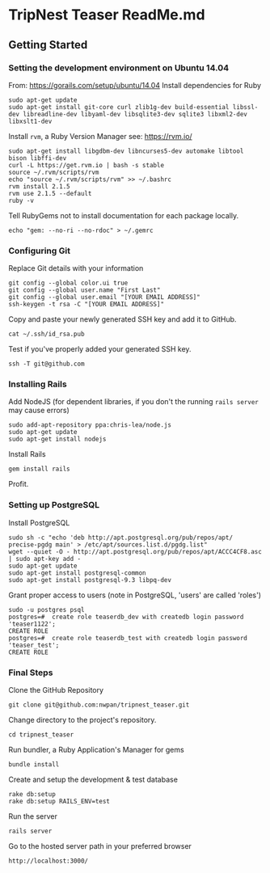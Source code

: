 # TripNest Teaser ReadMe.md
## Getting Started
### Setting the development environment on Ubuntu 14.04
From: https://gorails.com/setup/ubuntu/14.04
Install dependencies for Ruby
```
sudo apt-get update
sudo apt-get install git-core curl zlib1g-dev build-essential libssl-dev libreadline-dev libyaml-dev libsqlite3-dev sqlite3 libxml2-dev libxslt1-dev

```
Install `rvm`, a Ruby Version Manager see: https://rvm.io/
```
sudo apt-get install libgdbm-dev libncurses5-dev automake libtool bison libffi-dev
curl -L https://get.rvm.io | bash -s stable
source ~/.rvm/scripts/rvm
echo "source ~/.rvm/scripts/rvm" >> ~/.bashrc
rvm install 2.1.5
rvm use 2.1.5 --default
ruby -v
```
Tell RubyGems not to install documentation for each package locally.
```
echo "gem: --no-ri --no-rdoc" > ~/.gemrc
```

### Configuring Git
Replace Git details with your information
```
git config --global color.ui true
git config --global user.name "First Last"
git config --global user.email "[YOUR EMAIL ADDRESS]"
ssh-keygen -t rsa -C "[YOUR EMAIL ADDRESS]"
```
Copy and paste your newly generated SSH key and add it to GitHub.
```
cat ~/.ssh/id_rsa.pub
```
Test if you've properly added your generated SSH key.
```
ssh -T git@github.com
```
### Installing Rails
Add NodeJS (for dependent libraries, if you don't the running `rails server` may cause errors)
```
sudo add-apt-repository ppa:chris-lea/node.js
sudo apt-get update
sudo apt-get install nodejs
```
Install Rails
```
gem install rails
```
Profit.
### Setting up PostgreSQL
Install PostgreSQL
```
sudo sh -c "echo 'deb http://apt.postgresql.org/pub/repos/apt/ precise-pgdg main' > /etc/apt/sources.list.d/pgdg.list"
wget --quiet -O - http://apt.postgresql.org/pub/repos/apt/ACCC4CF8.asc | sudo apt-key add -
sudo apt-get update
sudo apt-get install postgresql-common
sudo apt-get install postgresql-9.3 libpq-dev
```
Grant proper access to users (note in PostgreSQL, 'users' are called 'roles')
```
sudo -u postgres psql
postgres=#  create role teaserdb_dev with createdb login password 'teaser1122';
CREATE ROLE
postgres=#  create role teaserdb_test with createdb login password 'teaser_test';
CREATE ROLE
```
### Final Steps
Clone the GitHub Repository
```
git clone git@github.com:nwpan/tripnest_teaser.git
```
Change directory to the project's repository.
```
cd tripnest_teaser
```
Run bundler, a Ruby Application's Manager for gems
```
bundle install
```
Create and setup the development & test database
```
rake db:setup
rake db:setup RAILS_ENV=test
```
Run the server
```
rails server
```
Go to the hosted server path in your preferred browser
```
http://localhost:3000/
```
